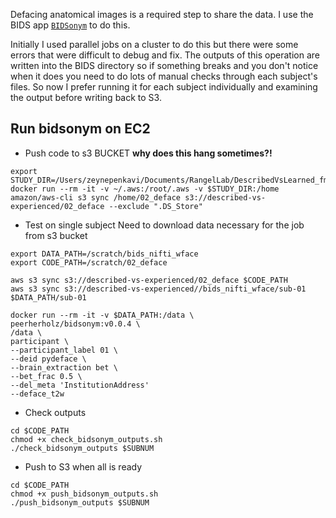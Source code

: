 

Defacing anatomical images is a required step to share the data. I use the BIDS app [`BIDSonym`](https://github.com/PeerHerholz/BIDSonym) to do this.   

Initially I used parallel jobs on a cluster to do this but there were some errors that were difficult to debug and fix. The outputs of this operation are written into the BIDS directory so if something breaks and you don't notice when it does you need to do lots of manual checks through each subject's files. So now I prefer running it for each subject individually and examining the output before writing back to S3.

## Run bidsonym on EC2

- Push code to s3 BUCKET **why does this hang sometimes?!**
```
export STUDY_DIR=/Users/zeynepenkavi/Documents/RangelLab/DescribedVsLearned_fmri/preproc
docker run --rm -it -v ~/.aws:/root/.aws -v $STUDY_DIR:/home amazon/aws-cli s3 sync /home/02_deface s3://described-vs-experienced/02_deface --exclude ".DS_Store"
```

- Test on single subject Need to download data necessary for the job from s3 bucket
```
export DATA_PATH=/scratch/bids_nifti_wface
export CODE_PATH=/scratch/02_deface

aws s3 sync s3://described-vs-experienced/02_deface $CODE_PATH
aws s3 sync s3://described-vs-experienced//bids_nifti_wface/sub-01 $DATA_PATH/sub-01

docker run --rm -it -v $DATA_PATH:/data \
peerherholz/bidsonym:v0.0.4 \
/data \
participant \
--participant_label 01 \
--deid pydeface \
--brain_extraction bet \
--bet_frac 0.5 \
--del_meta 'InstitutionAddress'
--deface_t2w
```
- Check outputs  
```
cd $CODE_PATH
chmod +x check_bidsonym_outputs.sh
./check_bidsonym_outputs $SUBNUM
```


- Push to S3 when all is ready
```
cd $CODE_PATH
chmod +x push_bidsonym_outputs.sh
./push_bidsonym_outputs $SUBNUM
```
